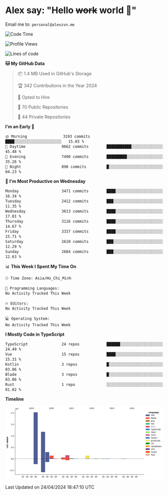 # Alex say: "Hello ~~work~~ world 🐾"
Email me to: `personal@alexzvn.me`

<!--START_SECTION:waka-->
![Code Time](http://img.shields.io/badge/Code%20Time-1%2C066%20hrs%2055%20mins-blue)

![Profile Views](http://img.shields.io/badge/Profile%20Views-5-blue)

![Lines of code](https://img.shields.io/badge/From%20Hello%20World%20I%27ve%20Written-40.3%20million%20lines%20of%20code-blue)

**🐱 My GitHub Data** 

> 📦 1.4 MB Used in GitHub's Storage 
 > 
> 🏆 342 Contributions in the Year 2024
 > 
> 💼 Opted to Hire
 > 
> 📜 70 Public Repositories 
 > 
> 🔑 44 Private Repositories 
 > 
**I'm an Early 🐤** 

```text
🌞 Morning                3193 commits        ████░░░░░░░░░░░░░░░░░░░░░   15.03 % 
🌆 Daytime                9662 commits        ███████████░░░░░░░░░░░░░░   45.48 % 
🌃 Evening                7490 commits        █████████░░░░░░░░░░░░░░░░   35.26 % 
🌙 Night                  898 commits         █░░░░░░░░░░░░░░░░░░░░░░░░   04.23 % 
```
📅 **I'm Most Productive on Wednesday** 

```text
Monday                   3471 commits        ████░░░░░░░░░░░░░░░░░░░░░   16.34 % 
Tuesday                  2412 commits        ███░░░░░░░░░░░░░░░░░░░░░░   11.35 % 
Wednesday                3613 commits        ████░░░░░░░░░░░░░░░░░░░░░   17.01 % 
Thursday                 3116 commits        ████░░░░░░░░░░░░░░░░░░░░░   14.67 % 
Friday                   3337 commits        ████░░░░░░░░░░░░░░░░░░░░░   15.71 % 
Saturday                 2610 commits        ███░░░░░░░░░░░░░░░░░░░░░░   12.29 % 
Sunday                   2684 commits        ███░░░░░░░░░░░░░░░░░░░░░░   12.63 % 
```


📊 **This Week I Spent My Time On** 

```text
🕑︎ Time Zone: Asia/Ho_Chi_Minh

💬 Programming Languages: 
No Activity Tracked This Week

🔥 Editors: 
No Activity Tracked This Week

💻 Operating System: 
No Activity Tracked This Week
```

**I Mostly Code in TypeScript** 

```text
TypeScript               24 repos            ██████░░░░░░░░░░░░░░░░░░░   24.49 % 
Vue                      15 repos            ████░░░░░░░░░░░░░░░░░░░░░   15.31 % 
Kotlin                   3 repos             █░░░░░░░░░░░░░░░░░░░░░░░░   03.06 % 
Blade                    3 repos             █░░░░░░░░░░░░░░░░░░░░░░░░   03.06 % 
Rust                     1 repo              ░░░░░░░░░░░░░░░░░░░░░░░░░   01.02 % 
```



**Timeline**

![Lines of Code chart](https://raw.githubusercontent.com/alexzvn/alexzvn/main/assets/bar_graph.png)


 Last Updated on 24/04/2024 18:47:10 UTC
<!--END_SECTION:waka-->
